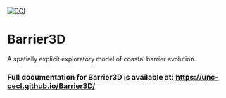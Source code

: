 [![DOI](https://zenodo.org/badge/DOI/10.5281/zenodo.4730988.svg)](https://doi.org/10.5281/zenodo.4730988)


# Barrier3D
A spatially explicit exploratory model of coastal barrier evolution.

### Full documentation for Barrier3D is available at: <https://unc-cecl.github.io/Barrier3D/>
